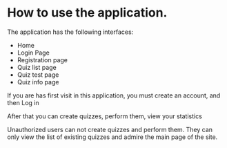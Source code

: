 How to use the application.
==========================

The application has the following interfaces:
- Home
- Login Page
- Registration page
- Quiz list page
- Quiz test page
- Quiz info page

If you are has first visit in this application, you must create an account, and then
Log in

After that you can create quizzes, perform them, view your statistics

Unauthorized users can not create quizzes and perform them. They can only view the list of existing quizzes and admire 
the main page of the site.